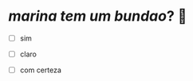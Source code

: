 # _marina tem um bundao_? :children_crossing:

- [ ]  sim

- [ ] claro

- [ ] com certeza

  

 





